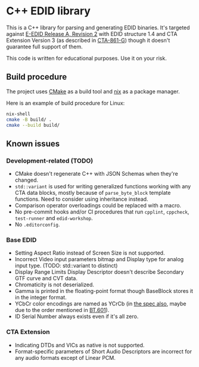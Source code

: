 # C++ EDID library

This is a C++ library for parsing and generating EDID binaries. It's targeted against [E-EDID Release A, Revision 2][E-EDID] with EDID structure 1.4 and CTA Extension Version 3 (as described in [CTA-861-G][CTA-861-G]) though it doesn't guarantee full support of them.

This code is written for educational purposes. Use it on your risk.

## Build procedure

The project uses [CMake](https://cmake.org/) as a build tool and [nix](https://nixos.org/) as a package manager.

Here is an example of build procedure for Linux:
```sh
nix-shell
cmake -B build/ .
cmake --build build/
```

## Known issues

### Development-related (TODO)

- CMake doesn't regenerate C++ with JSON Schemas when they're changed.
- `std::variant` is used for writing generalized functions working with any CTA data blocks, mostly because of `parse_byte_block` template functions. Need to consider using inheritance instead.
- Comparison operator overloadings could be replaced with a macro.
- No pre-commit hooks and/or CI procedures that run `cpplint`, `cppcheck`, `test-runner` and `edid-workshop`.
- No `.editorconfig`.

### Base EDID

- Setting Aspect Ratio instead of Screen Size is not supported.
- Incorrect Video input parameters bitmap and Display type for analog input type. (TODO: std::variant to distinct)
- Display Range Limits Display Descriptor doesn't describe Secondary GTF curve and CVT data.
- Chromaticity is not deserialized.
- Gamma is printed in the floating-point format though BaseBlock stores it in the integer format.
- YCbCr color encodings are named as YCrCb (in [the spec also][E-EDID], maybe due to the order mentioned in [BT.601][BT.601]).
- ID Serial Number always exists even if it's all zero.

### CTA Extension

- Indicating DTDs and VICs as native is not supported.
- Format-specific parameters of Short Audio Descriptors are incorrect for any audio formats except of Linear PCM.

[E-EDID]: https://vesa.org/vesa-standards/
[CTA-861-G]: https://shop.cta.tech/products/a-dtv-profile-for-uncompressed-high-speed-digital-interfaces-cta-861-g
[BT.601]: https://www.itu.int/rec/R-REC-BT.601/
